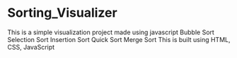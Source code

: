 # Sorting_Visualizer
This is a simple visualization project made using javascript 
Bubble Sort 
Selection Sort 
Insertion Sort 
Quick Sort 
Merge Sort 
This is built using HTML, CSS, JavaScript
